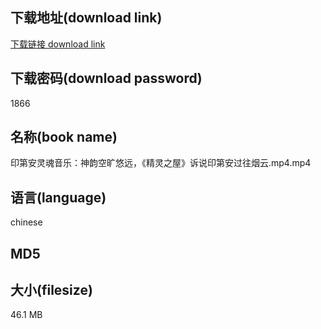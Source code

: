 ## 下载地址(download link)
[下载链接 download link](https://tutu365.netlify.app/?s=%E5%8D%B0%E7%AC%AC%E5%AE%89%E7%81%B5%E9%AD%82%E9%9F%B3%E4%B9%90%EF%BC%9A%E7%A5%9E%E9%9F%B5%E7%A9%BA%E6%97%B7%E6%82%A0%E8%BF%9C%EF%BC%8C%E3%80%8A%E7%B2%BE%E7%81%B5%E4%B9%8B%E5%B1%8B%E3%80%8B%E8%AF%89%E8%AF%B4%E5%8D%B0%E7%AC%AC%E5%AE%89%E8%BF%87%E5%BE%80%E7%83%9F%E4%BA%91.mp4)

## 下载密码(download password)
1866

## 名称(book name)
印第安灵魂音乐：神韵空旷悠远，《精灵之屋》诉说印第安过往烟云.mp4.mp4

## 语言(language)
chinese

## MD5


## 大小(filesize)
46.1 MB
